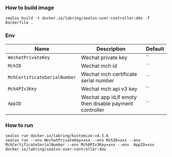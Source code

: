 ### How to build image

```shell
sealos build -t docker.io/labring/sealos-user-controller:dev -f Dockerfile .
```

### Env

| Name | Description                                            | Default |
| --- |--------------------------------------------------------| --- |
|`WechatPrivateKey`| Wechat private key                                     |``|
|`MchID`| Wechat mch id                                          |``|
|`MchCertificateSerialNumber`| Wechat mch certificate serial number                   |``|
|`MchAPIv3Key`| Wechat mch api v3 key                                  |``|
|`AppID`| Wechat app id,if emoty then disable payment controller |``|

### How to run

```shell
sealos run docker.io/labring/kustomize:v4.5.6
sealos run --env WechatPrivateKey=xxx --env MchID=xxx --env MchCertificateSerialNumber --env MchAPIv3Key=xxx --env  AppID=xxx docker.io/labring/sealos-user-controller:dev
```
